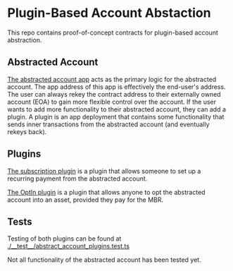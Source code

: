 # Plugin-Based Account Abstaction

This repo contains proof-of-concept contracts for plugin-based account abstraction.

## Abstracted Account
[The abstracted account app](./contracts/abstracted_account.algo.ts) acts as the primary logic for the abstracted account. The app address of this app is effectively the end-user's address. The user can always rekey the contract address to their externally owned account (EOA) to gain more flexible control over the account. If the user wants to add more functionality to their abstracted account, they can add a plugin. A plugin is an app deployment that contains some functionality that sends inner transactions from the abstracted account (and eventually rekeys back).

## Plugins
[The subscription plugin](./contracts/subscription_plugin.algo.ts) is a plugin that allows someone to set up a recurring payment from the abstracted account.

[The OptIn plugin](./contracts/optin_plugin.algo.ts) is a plugin that allows anyone to opt the abstracted account into an asset, provided they pay for the MBR.

## Tests

Testing of both plugins can be found at [./\_\_test\_\_/abstract_account_plugins.test.ts](./__test__/abstract_account_plugins.test.ts)

Not all functionality of the abstracted account has been tested yet.